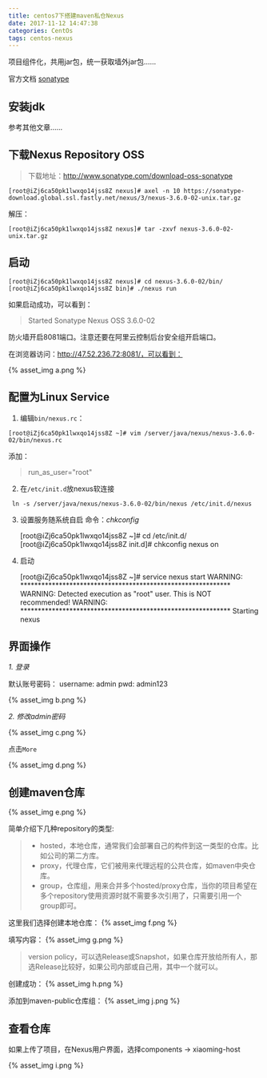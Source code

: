 ```yaml
---
title: centos7下搭建maven私仓Nexus
date: 2017-11-12 14:47:38
categories: CentOs
tags: centos-nexus
---
```


项目组件化，共用jar包，统一获取墙外jar包…… 

官方文档 [sonatype](https://www.sonatype.com/)

## 安装jdk
参考其他文章……


## 下载Nexus Repository OSS
> 下载地址：http://www.sonatype.com/download-oss-sonatype

    [root@iZj6ca50pk1lwxqo14jss8Z nexus]# axel -n 10 https://sonatype-download.global.ssl.fastly.net/nexus/3/nexus-3.6.0-02-unix.tar.gz

解压：
    
    [root@iZj6ca50pk1lwxqo14jss8Z nexus]# tar -zxvf nexus-3.6.0-02-unix.tar.gz
    
## 启动
    
    [root@iZj6ca50pk1lwxqo14jss8Z nexus]# cd nexus-3.6.0-02/bin/
    [root@iZj6ca50pk1lwxqo14jss8Z bin]# ./nexus run

如果启动成功，可以看到：
 > Started Sonatype Nexus OSS 3.6.0-02

防火墙开启8081端口。注意还要在阿里云控制后台安全组开启端口。

在浏览器访问：http://47.52.236.72:8081/，可以看到：

{% asset_img a.png %}

## 配置为Linux Service

1. 编辑`bin/nexus.rc`：

`[root@iZj6ca50pk1lwxqo14jss8Z ~]# vim /server/java/nexus/nexus-3.6.0-02/bin/nexus.rc`

添加： 
> run_as_user="root"

2. 在`/etc/init.d`放nexus软连接

` ln -s /server/java/nexus/nexus-3.6.0-02/bin/nexus /etc/init.d/nexus`

3. 设置服务随系统自启
命令：*chkconfig*


    [root@iZj6ca50pk1lwxqo14jss8Z ~]# cd /etc/init.d/
    [root@iZj6ca50pk1lwxqo14jss8Z init.d]# chkconfig nexus on

5. 启动


    [root@iZj6ca50pk1lwxqo14jss8Z ~]# service nexus start
    WARNING: ************************************************************
    WARNING: Detected execution as "root" user.  This is NOT recommended!
    WARNING: ************************************************************
    Starting nexus

## 界面操作

*1. 登录*

默认账号密码：
username: admin
pwd: admin123

{% asset_img b.png %} 

*2. 修改admin密码*

{% asset_img c.png %}

点击`More`

{% asset_img d.png %}
    
## 创建maven仓库

{% asset_img e.png %}

简单介绍下几种repository的类型:

> - hosted，本地仓库，通常我们会部署自己的构件到这一类型的仓库。比如公司的第二方库。
> - proxy，代理仓库，它们被用来代理远程的公共仓库，如maven中央仓库。
> - group，仓库组，用来合并多个hosted/proxy仓库，当你的项目希望在多个repository使用资源时就不需要多次引用了，只需要引用一个group即可。

这里我们选择创建本地仓库：
{% asset_img f.png %}

填写内容：
{% asset_img g.png %}

> version policy，可以选Release或Snapshot，如果仓库开放给所有人，那选Release比较好，如果公司内部或自己用，其中一个就可以。

创建成功：
{% asset_img h.png %}

添加到maven-public仓库组：
{% asset_img j.png %}

## 查看仓库
如果上传了项目，在Nexus用户界面，选择components -> xiaoming-host

{% asset_img i.png %}




    
